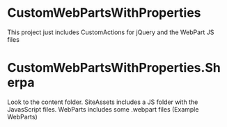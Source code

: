 # CustomWebPartsWithProperties
This project just includes CustomActions for jQuery and the WebPart JS files

# CustomWebPartsWithProperties.Sherpa
Look to the content folder.
SiteAssets includes a JS folder with the JavasScript files.
WebParts includes some .webpart files (Example WebParts)
